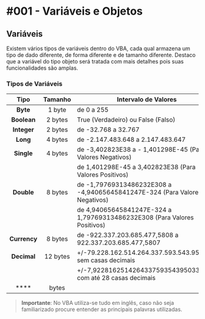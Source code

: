 # #001 - Variáveis e Objetos

## Variáveis
Existem vários tipos de variáveis dentro do VBA, cada qual armazena um tipo de dado diferente, de forma diferente e de tamanho diferente. Destaco que a variável do tipo objeto será tratada com mais detalhes pois suas funcionalidades são amplas.

### Tipos de Variáveis
| Tipo | Tamanho | Intervalo de Valores |
| :---: | :---: | --- |
| **Byte** | 1 byte | de 0 a 255 |
| **Boolean** | 2 bytes | True (Verdadeiro) ou False (Falso) |
| **Integer** | 2 bytes | de -32.768 a 32.767 |
| **Long** | 4 bytes | de -2.147.483.648 a 2.147.483.647 |
| **Single** | 4 bytes | de -3,402823E38 a - 1,401298E-45 (Para Valores Negativos) |
||| de 1,401298E-45 a 3,402823E38 (Para Valores Positivos) |
| **Double** | 8 bytes | de -1,79769313486232E308 a -4,94065645841247E-324 (Para Valores Negativos) |
|||de 4,94065645841247E-324 a 1,79769313486232E308 (Para Valores Positivos) |
| **Currency** | 8 bytes | de -922.337.203.685.477,5808 a 922.337.203.685.477,5807 |
| **Decimal** | 12 bytes | +/-79.228.162.514.264.337.593.543.950.335 sem casas decimais |
||| +/-7,9228162514264337593543950335 com até 28 casas decimais |
| **** |  bytes |  |

> **Importante**: No VBA utiliza-se tudo em inglês, caso não seja familiarizado procure entender as principais palavras utilizadas.
